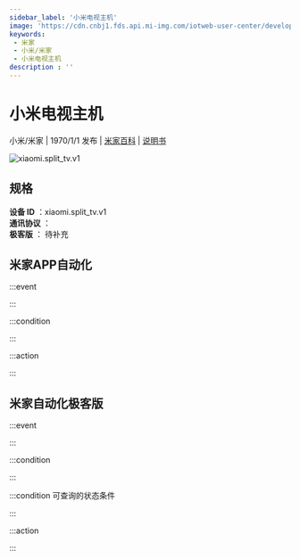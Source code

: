 ```yaml
---
sidebar_label: '小米电视主机'
image: 'https://cdn.cnbj1.fds.api.mi-img.com/iotweb-user-center/developer_1679047545173w58jFTrb.png?GalaxyAccessKeyId=AKVGLQWBOVIRQ3XLEW&Expires=9223372036854775807&Signature=mzPzTUv8x35m3mroMDejSOTIqFQ='
keywords: 
 - 米家
 - 小米/米家
 - 小米电视主机
description : ''
---
```

# 小米电视主机

小米/米家 | 1970/1/1 发布 | [米家百科](https://home.mi.com/webapp/content/baike/product/index.html?model=xiaomi.split_tv.v1) | [说明书](https://home.mi.com/views/introduction.html?model=xiaomi.split_tv.v1&region=cn)

![xiaomi.split_tv.v1](https://cdn.cnbj1.fds.api.mi-img.com/iotweb-user-center/developer_1679047545173w58jFTrb.png?GalaxyAccessKeyId=AKVGLQWBOVIRQ3XLEW&Expires=9223372036854775807&Signature=mzPzTUv8x35m3mroMDejSOTIqFQ=)

## 规格  
> 
**设备 ID** ：xiaomi.split_tv.v1  
**通讯协议** ：  
**极客版**  ： 待补充 


## 米家APP自动化  

:::event  

:::

:::condition  

:::

:::action   

:::

## 米家自动化极客版  

:::event  

:::

:::condition  

:::

:::condition 可查询的状态条件  

:::

:::action  

:::

        
